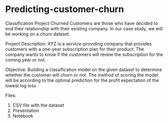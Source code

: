 # Predicting-customer-churn
Classification Project
Churned Customers are those who have decided to end their relationship with their
existing company. In our case study, we will be working on a churn dataset.

Project Description:
XYZ is a service-providing company that provides customers with a one-year
subscription plan for their product. The company wants to know if the customers will
renew the subscription for the coming year or not.

Objective:
Building a classification model on the given dataset to determine whether the customer will churn or not.
The method of scoring the model will be according to the optimal prediction for the profit expectation of the lowest log loss

Files:
1. CSV file with the dataset
2. Presentation
3. Notebook
